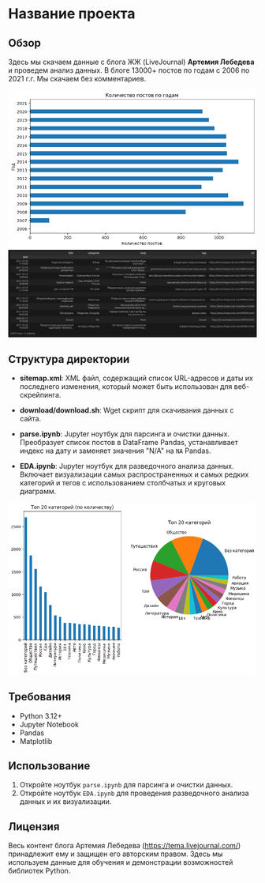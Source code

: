 # Название проекта

## Обзор

Здесь мы скачаем данные с блога ЖЖ (LiveJournal) **Артемия Лебедева** и проведем анализ данных. В блоге 13000+ постов по годам с 2006 по 2021 г.г. Мы скачаем без комментариев.

![years.png](./imgs/years.png) 
![df.png](./imgs/df.png) 

## Структура директории

- **sitemap.xml**: XML файл, содержащий список URL-адресов и даты их последнего изменения, который может быть использован для веб-скрейпинга.

- **download/download.sh**: Wget скрипт для скачивания данных с сайта.

- **parse.ipynb**: Jupyter ноутбук для парсинга и очистки данных. Преобразует список постов в DataFrame Pandas, устанавливает индекс на дату и заменяет значения "N/A" на `NA` Pandas.

- **EDA.ipynb**: Jupyter ноутбук для разведочного анализа данных. Включает визуализации самых распространенных и самых редких категорий и тегов с использованием столбчатых и круговых диаграмм.

![cats.png](./imgs/cats.png) 

## Требования

- Python 3.12+
- Jupyter Notebook
- Pandas
- Matplotlib

## Использование

1. Откройте ноутбук `parse.ipynb` для парсинга и очистки данных.
2. Откройте ноутбук `EDA.ipynb` для проведения разведочного анализа данных и их визуализации.

## Лицензия

Весь контент блога Артемия Лебедева (https://tema.livejournal.com/) принадлежит ему и защищен его авторским правом. Здесь мы используем данные для обучения и демонстрации возможностей библиотек Python.